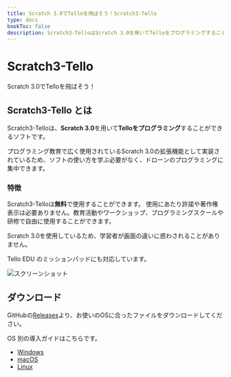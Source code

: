 ```yaml
---
title: Scratch 3.0でTelloを飛ばそう！Scratch3-Tello
type: docs
bookToc: false
description: Scratch3-TelloはScratch 3.0を用いてTelloをプログラミングすることができるソフトです。
---
```


# Scratch3-Tello
Scratch 3.0でTelloを飛ばそう！

## Scratch3-Tello とは
Scratch3-Telloは、**Scratch 3.0**を用いて**Telloをプログラミング**することができるソフトです。

プログラミング教育で広く使用されているScratch 3.0の拡張機能として実装されているため、ソフトの使い方を学ぶ必要がなく、ドローンのプログラミングに集中できます。

### 特徴
Scratch3-Telloは**無料**で使用することができます。
使用にあたり許諾や著作権表示は必要ありません。教育活動やワークショップ、プログラミングスクールや研修で自由に使用することができます。

Scratch 3.0を使用しているため、学習者が画面の違いに惑わされることがありません。

Tello EDU のミッションパッドにも対応しています。

![スクリーンショット](/images/intro_ja.png)

## ダウンロード
GitHubの[Releases](https://github.com/kebhr/scratch3-tello/releases)より、お使いのOSに合ったファイルをダウンロードしてください。  

OS 別の導入ガイドはこちらです。
- [Windows](docs/getting-started/windows)
- [macOS](docs/getting-started/macos)
- [Linux](docs/getting-started/linux)
